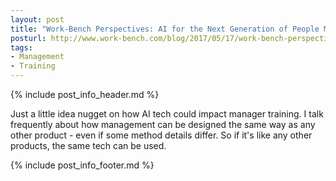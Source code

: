 ```yaml
---
layout: post
title: "Work-Bench Perspectives: AI for the Next Generation of People Managers"
posturl: http://www.work-bench.com/blog/2017/05/17/work-bench-perspectives-ai-for-next-generation-managers/
tags:
- Management
- Training
---
```


{% include post_info_header.md %}

Just a little idea nugget on how AI tech could impact manager training. I talk frequently about how management can be designed the same way as any other product - even if some method details differ. So if it's like any other products, the same tech can be used.

<!--more-->
{% include post_info_footer.md %}
